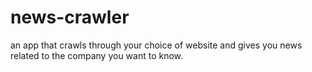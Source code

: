 # news-crawler
an app that crawls through your choice of website and gives you news related to the company you want to know.
